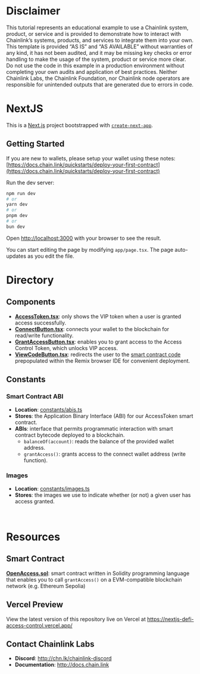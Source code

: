 # Disclaimer

This tutorial represents an educational example to use a Chainlink system, product, or service and is provided to demonstrate how to interact with Chainlink’s systems, products, and services to integrate them into your own. This template is provided “AS IS” and “AS AVAILABLE” without warranties of any kind, it has not been audited, and it may be missing key checks or error handling to make the usage of the system, product or service more clear. Do not use the code in this example in a production environment without completing your own audits and application of best practices. Neither Chainlink Labs, the Chainlink Foundation, nor Chainlink node operators are responsible for unintended outputs that are generated due to errors in code.

# NextJS
This is a [Next.js](https://nextjs.org/) project bootstrapped with [`create-next-app`](https://github.com/vercel/next.js/tree/canary/packages/create-next-app).

## Getting Started

If you are new to wallets, please setup your wallet using these notes: [https://docs.chain.link/quickstarts/deploy-your-first-contract](https://docs.chain.link/quickstarts/deploy-your-first-contract)

Run the dev server:

```bash
npm run dev
# or
yarn dev
# or
pnpm dev
# or
bun dev
```

Open [http://localhost:3000](http://localhost:3000) with your browser to see the result.

You can start editing the page by modifying `app/page.tsx`. The page auto-updates as you edit the file.

# Directory

## Components

- [**AccessToken.tsx**](./src/app/components/AccessToken.tsx): only shows the VIP token when a user is granted access successfully.
- [**ConnectButton.tsx**](./src/app/components/ConnectButton.tsx): connects your wallet to the blockchain for read/write functionality.
- [**GrantAccessButton.tsx**](./src/app/components/GrantAccessButton.tsx): enables you to grant access to the Access Control Token, which unlocks VIP access.
- [**ViewCodeButton.tsx**](./src/app/components/ViewCodeButton.tsx): redirects the user to the [smart contract code](#smart-contract) prepopulated within the Remix browser IDE for convenient deployment.

## Constants
### Smart Contract ABI
- **Location**: [constants/abis.ts](/src/app/constants/abis.ts)
- **Stores**: the Application Binary Interface (ABI) for our AccessToken smart contract.
- **ABIs**: interface that permits programmatic interaction with smart contract bytecode deployed to a blockchain.
    - `balanceOf(account)`: reads the balance of the provided wallet address.
    - `grantAccess()`: grants access to the connect wallet address (write function).

### Images
- **Location**: [constants/images.ts](/src/app/constants/images.ts)
- **Stores**: the images we use to indicate whether (or not) a given user has access granted.

<br />

# Resources

## Smart Contract

**[OpenAccess.sol](https://remix.ethereum.org/#url=https://github.com/SmartContractKit/nextjs-defi-access-control/blob/main/src/lib/OpenAccess.sol&lang=en&optimize=false&runs=200&evmVersion=null&version=soljson-v0.8.25+commit.b61c2a91.js)**: smart contract written in Solidity programming language that enables you to call `grantAccess()` on a EVM-compatible blockchain network (e.g. Ethereum Sepolia)

## Vercel Preview
View the latest version of this repository live on Vercel at https://nextjs-defi-access-control.vercel.app/ 


## Contact Chainlink Labs
- **Discord**: http://chn.lk/chainlink-discord
- **Documentation**: http://docs.chain.link
